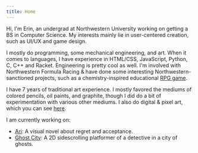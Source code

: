 ```yaml
---
title: Home
---
```


Hi, I'm Erin, an undergrad at Northwestern University working on getting a BS in Computer Science. My interests mainly lie in user-centered creation, such as UI/UX and game design. 

I mostly do programming, some mechanical engineering, and art. When it comes to languages, I have experience in HTML/CSS, JavaScript, Python, C, C++ and Racket. Engineering is pretty cool as well. I'm involved with Northwestern Formula Racing  & have done some interesting Northwestern-sanctioned projects, such as a chemistry-inspired educational [RPG game](/projects/chemquest).

I have 7 years of traditional art experience. I mostly favored the mediums of colored pencils, oil paints, and graphite, though I did do a bit of experimentation with various other mediums. I also do digital & pixel art, which you can see [here](/projects/art).

I am currently working on:
* [Ari](/projects/ari): A visual novel about regret and acceptance.
* [Ghost City](/projects/ghostcity): A 2D sidescrolling platformer of a detective in a city of ghosts.
